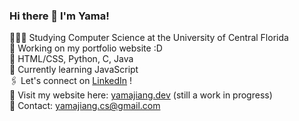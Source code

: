 ### Hi there 👋 I'm Yama! 

👩🏻‍💻 Studying Computer Science at the University of Central Florida <br/>
🔭 Working on my portfolio website :D<br/>
🌷 HTML/CSS, Python, C, Java <br/>
🌱 Currently learning JavaScript<br/>
🖇 Let's connect on [LinkedIn](https://linkedin.com/in/yamajiang) ! <br/>
🔗 Visit my website here: [yamajiang.dev](https://yamajiang.dev) (still a work in progress)<br/>
💌 Contact: yamajiang.cs@gmail.com <br/>



